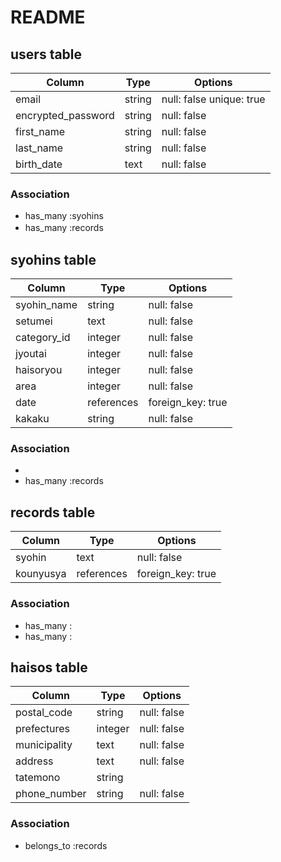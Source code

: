 # README
 

## users table

| Column             | Type                | Options                  |
|--------------------|---------------------|------------------------- |
| email              | string              | null: false  unique: true|
| encrypted_password | string              | null: false              |
| first_name         | string              | null: false              |
| last_name          | string              | null: false              |
| birth_date         | text                | null: false              |


### Association

* has_many :syohins
* has_many :records　

## syohins table

| Column                              | Type       | Options           |
|-------------------------------------|------------|-------------------|
| syohin_name                         | string     | null: false       |
| setumei                             | text       | null: false       |
| category_id                         | integer    | null: false       |
| jyoutai                             | integer    | null: false       |
| haisoryou                           | integer    | null: false       |
| area                                | integer    | null: false       |
| date                                | references | foreign_key: true |
| kakaku                              | string     | null: false       |

### Association

- 
- has_many :records

## records table

| Column      | Type       | Options           |
|-------------|------------|-------------------|
| syohin      | text       | null: false       |
| kounyusya   | references | foreign_key: true |


### Association

- has_many :
- has_many :

##  haisos table

| Column                              | Type       | Options           |
|-------------------------------------|------------|-------------------|
| postal_code                         | string     | null: false       |
| prefectures                         | integer    | null: false       |
| municipality                        | text       | null: false       |
| address                             | text       | null: false       |
| tatemono                            | string     |                   |
| phone_number                        | string     | null: false       |


### Association

- belongs_to :records